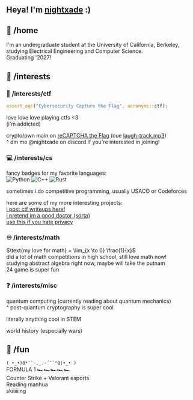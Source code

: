 ## Heya! I'm [nightxade](https://nightxade.github.io/ctf-writeups/) :)

## 📂 /home

I'm an undergraduate student at the University of California, Berkeley, studying Electrical Engineering and Computer Science.  
Graduating '2027!  

## 📂 /interests

### 🚩 /interests/ctf
```rs
assert_eq!("Cybersecurity Capture the Flag", acronyms::ctf);
```
love love love playing ctfs <3  
(i'm addicted)  

crypto/pwn main on [reCAPTCHA the Flag](https://recaptcha.team/) (cue [laugh-track.mp3](https://github.com/Nightxade/nightxade/edit/main/src/laugh-track.mp3))  
^ dm me @nightxade on discord if you're interested in joining!  

### 💻 /interests/cs
fancy badges for my favorite languages:  
![Python](https://img.shields.io/badge/Python-3670A0?style=flat-square&logo=Python&logoColor=white)
![C++](https://img.shields.io/badge/C++-%2300599C.svg?style=flat-square&logo=c%2B%2B&logoColor=white)
![Rust](https://img.shields.io/badge/Rust-%23000000.svg?style=flat-square&logo=rust&logoColor=white)  

sometimes i do competitive programming, usually USACO or Codeforces  

here are some of my more interesting projects:  
[i post ctf writeups here!](https://nightxade.github.io/ctf-writeups/writeups)  
[i pretend im a good doctor (sorta)](https://github.com/Nightxade/FederatedLearningHeartDisease)  
[use this if you hate privacy](https://github.com/Nightxade/sha0)  

### ♾️ /interests/math
$\text{my love for math} = \lim_{x \to 0} \frac{1}{x}$  
did a lot of math competitions in high school, still love math now!  
studying abstract algebra right now, maybe will take the putnam  
24 game is super fun  

### ❓ /interests/misc
quantum computing (currently reading about quantum mechanics)  
^ post-quantum cryptography is super cool  

literally anything cool in STEM  

world history (especially wars)  

## 📂 /fun
``( •_•)O*¯`·.¸.·´¯`°Q(•_• )``  
FORMULA 1 🏎️🏎️🏎️🏎️🏎️  
Counter Strike + Valorant esports  
Reading manhua  
skiiiiiing  
